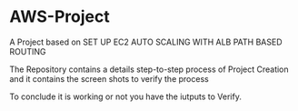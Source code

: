 # AWS-Project
A Project based on SET UP EC2 AUTO SCALING WITH ALB PATH BASED ROUTING


The Repository contains a details step-to-step process of Project Creation
and it contains the screen shots to verify the process 

To conclude it is working or not you have the iutputs to Verify.
